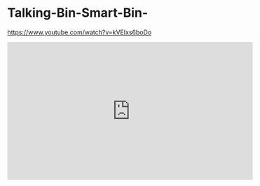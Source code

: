 # Talking-Bin-Smart-Bin-

https://www.youtube.com/watch?v=kVEIxs6boDo
<iframe width="560" height="315" src="https://www.youtube.com/embed/kVEIxs6boDo" frameborder="0" allow="accelerometer; autoplay; clipboard-write; encrypted-media; gyroscope; picture-in-picture" allowfullscreen></iframe>

